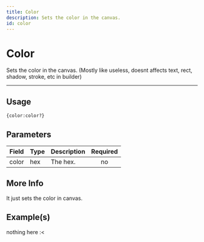```yaml
---
title: Color
description: Sets the color in the canvas.
id: color
---
```


# Color

Sets the color in the canvas. (Mostly like useless, doesnt affects text, rect, shadow, stroke, etc in builder)

---

## Usage

```
{color:color?}
``` 

## Parameters

| Field | Type | Description | Required |
| ----- | ---- | ----------- | :------: |
| color | hex | The hex. | no |

## More Info

It just sets the color in canvas.

## Example(s)
 
nothing here :<